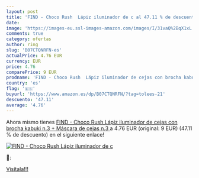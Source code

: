 ```yaml
---
layout: post
title: 'FIND - Choco Rush  Lápiz iluminador de c al 47.11 % de descuento'
date: 
image: 'https://images-eu.ssl-images-amazon.com/images/I/31vaQ%2BqX1xL._SL200_.jpg'
comments: true
category: ofertas
author: ring
slug: 'B07CTQNRFN-es'
actualPrice: 4.76 EUR
currency: EUR
price: 4.76
comparePrice: 9 EUR
prodname: 'FIND - Choco Rush  Lápiz iluminador de cejas con brocha kabuki n.3 + Máscara de cejas n.3 '
country: 'es'
flag: '🇪🇸'
buyurl: 'https://www.amazon.es/dp/B07CTQNRFN/?tag=tolees-21'
descuento: '47.11'
average: '4.76'
---
```


Ahora mismo tienes [FIND - Choco Rush  Lápiz iluminador de cejas con brocha kabuki n.3 + Máscara de cejas n.3 ](https://www.amazon.es/dp/B07CTQNRFN/?tag=tolees-21) a 4.76 EUR (original: 9 EUR) (47.11 %  de descuento) en el siguiente enlace!

[![FIND - Choco Rush  Lápiz iluminador de c](https://images-eu.ssl-images-amazon.com/images/I/31vaQ%2BqX1xL._SL200_.jpg)](https://www.amazon.es/dp/B07CTQNRFN/?tag=tolees-21)

🔎:


[Visítala!!!](https://www.amazon.es/dp/B07CTQNRFN/?tag=tolees-21)
